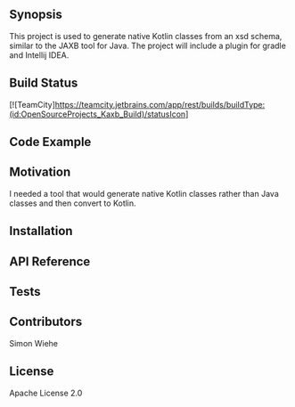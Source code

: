 ## Synopsis

This project is used to generate native Kotlin classes from an xsd schema, similar to the JAXB tool for Java. The project will include a plugin for gradle and Intellij IDEA.

## Build Status

[![TeamCity]https://teamcity.jetbrains.com/app/rest/builds/buildType:(id:OpenSourceProjects_Kaxb_Build)/statusIcon]

## Code Example

## Motivation

I needed a tool that would generate native Kotlin classes rather than Java classes and then convert to Kotlin.

## Installation

## API Reference

## Tests

## Contributors

Simon Wiehe

## License

Apache License 2.0

